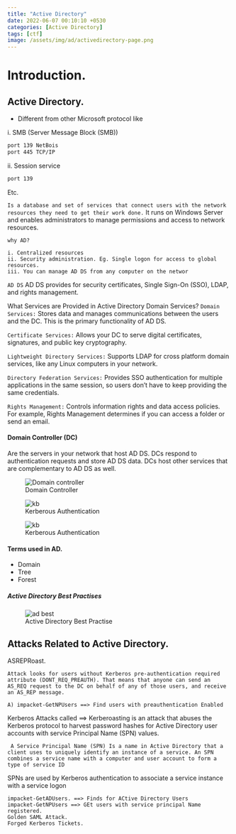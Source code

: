 ```yaml
---
title: "Active Directory"
date: 2022-06-07 00:10:10 +0530
categories: [Active Directory]
tags: [ctf]
image: /assets/img/ad/activedirectory-page.png
---
```


# Introduction.

## Active Directory.


-  Different from other Microsoft protocol like

i. SMB (Server Message Block (SMB))

```bash
port 139 NetBois
port 445 TCP/IP
```
ii. Session service

```bash
port 139
```
Etc.

`Is a database and set of services that connect users with the network resources they need to get their work done.`
It runs on Windows Server and enables administrators to manage permissions and access
to network resources.

`why AD?`

```console
i. Centralized resources
ii. Security administration. Eg. Single logon for access to global resources.
iii. You can manage AD DS from any computer on the networ
```
`AD DS`
   AD DS provides for security certificates, Single Sign-On (SSO),
LDAP, and rights management.

What Services are Provided in Active Directory Domain Services?
`Domain Services:` Stores data and manages communications
between the users and the DC. This is the primary functionality of AD
DS.

`Certificate Services:` Allows your DC to serve digital certificates,
signatures, and public key cryptography.

`Lightweight Directory Services:` Supports LDAP for cross platform domain services, like
any Linux computers in your network.

`Directory Federation Services:` Provides SSO authentication for multiple applications in
the same session, so users don’t have to keep providing the same credentials.

`Rights Management:` Controls information rights and data access policies. For
example, Rights Management determines if you can access a folder or send an email.

#### Domain Controller (DC)

Are the servers in your network that host AD DS. DCs respond to authentication requests and store
AD DS data. DCs host other services that are complementary to AD DS as well.

<figure>
<img src="/assets/img/ad/dc.png" alt="Domain controller">
<figcaption>Domain Controller</figcaption>
</figure>

<figure>
<img src="/assets/img/ad/kb.png" alt="kb">
<figcaption>Kerberous Authentication</figcaption>
</figure>


<figure>
<img src="/assets/img/ad/kb2.png" alt="kb">
<figcaption>Kerberous Authentication</figcaption>
</figure>

#### Terms used in AD.

- Domain
- Tree
- Forest


##### Active Directory Best Practises

<figure>
<img src="/assets/img/ad/adbest.png" alt="ad best">
<figcaption>Active Directory Best Practise</figcaption>
</figure>

## Attacks Related to Active Directory.

ASREPRoast.

    Attack looks for users without Kerberos pre-authentication required attribute (DONT_REQ_PREAUTH). That means that anyone can send an AS_REQ request to the DC on behalf of any of those users, and receive an AS_REP message.

    A) impacket-GetNPUsers ==> Find users with preauthentication Enabled
    
Kerberos Attacks called ==> Kerberoasting is an attack that abuses the Kerberos protocol to harvest password hashes for Active Directory user accounts with service Principal Name (SPN) values.

     A Service Principal Name (SPN) Is a name in Active Directory that a client uses to uniquely identify an instance of a service. An SPN combines a service name with a computer and user account to form a type of service ID
SPNs are used by Kerberos authentication to associate a service instance with a service logon

	impacket-GetADUsers. ==> Finds for ACtive Directory Users
	impacket-GetNPUsers ==> GEt users with service principal Name registered. 
	Golden SAML Attack.
	Forged Kerberos Tickets.